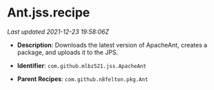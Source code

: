 # Ant.jss.recipe

_Last updated 2021-12-23 19:58:06Z_

- **Description**: Downloads the latest version of ApacheAnt, creates a package, and uploads it to the JPS.

- **Identifier**: `com.github.mlbz521.jss.ApacheAnt`

- **Parent Recipes**: `com.github.n8felton.pkg.Ant`